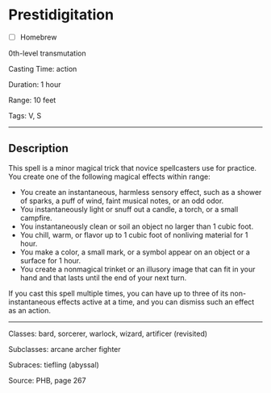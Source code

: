 # Prestidigitation

- [ ] Homebrew

0th-level transmutation

Casting Time: action

Duration: 1 hour

Range: 10 feet

Tags: V, S

---

## Description
This spell is a minor magical trick that novice spellcasters use for practice. You create one of the following magical effects within range:
- You create an instantaneous, harmless sensory effect, such as a shower of sparks, a puff of wind, faint musical notes, or an odd odor.
- You instantaneously light or snuff out a candle, a torch, or a small campfire.
- You instantaneously clean or soil an object no larger than 1 cubic foot.
- You chill, warm, or flavor up to 1 cubic foot of nonliving material for 1 hour.
- You make a color, a small mark, or a symbol appear on an object or a surface for 1 hour.
- You create a nonmagical trinket or an illusory image that can fit in your hand and that lasts until the end of your next turn.

If you cast this spell multiple times, you can have up to three of its non-instantaneous effects active at a time, and you can dismiss such an effect as an action.

---

Classes: bard, sorcerer, warlock, wizard, artificer (revisited)

Subclasses: arcane archer fighter

Subraces: tiefling (abyssal)

Source: PHB, page 267
